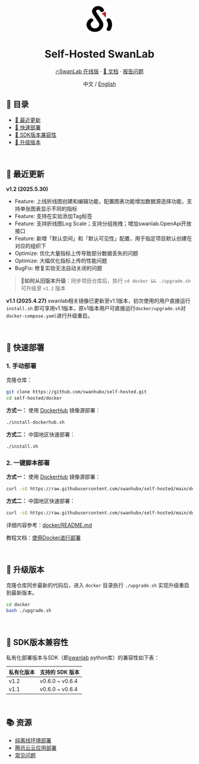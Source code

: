 <div align="center">

<picture>
  <source media="(prefers-color-scheme: dark)" srcset="readme_files/swanlab-logo-single-dark.svg">
  <source media="(prefers-color-scheme: light)" srcset="readme_files/swanlab-logo-single.svg">
  <img alt="SwanLab" src="readme_files/swanlab-logo-single.svg" width="70" height="70">
</picture>

<h1>Self-Hosted SwanLab</h1>

<!-- [![][dockerhub-shield]][dockerhub-link] -->

<a href="https://swanlab.cn">🔥SwanLab 在线版</a> · <a href="https://docs.swanlab.cn/guide_cloud/self_host/docker-deploy.html">📃 文档</a> · <a href="https://github.com/SwanHubX/self-hosted/issues">报告问题</a>


中文 / [English](./README_EN.md)

</div>

## 📖 目录

- [🌟 最近更新](#-最近更新)
- [🚄 快速部署](#-快速部署)
- [🔌 SDK版本兼容性](#-sdk版本兼容性)
- [🚀 升级版本](#-升级版本)

<br>

## 🌟 最近更新

**v1.2 (2025.5.30)**
- Feature: 上线折线图创建和编辑功能，配置图表功能增加数据源选择功能，支持单张图表显示不同的指标
- Feature: 支持在实验添加Tag标签
- Feature: 支持折线图Log Scale；支持分组拖拽；增加swanlab.OpenApi开放接口
- Feature: 新增「默认空间」和「默认可见性」配置，用于指定项目默认创建在对应的组织下
- Optimize: 优化大量指标上传导致部分数据丢失的问题
- Optimize: 大幅优化指标上传的性能问题
- BugFix: 修复实验无法自动关闭的问题

> 🤔**如何从旧版本升级**：同步项目仓库后，执行 `cd docker && ./upgrade.sh` 可升级至 `v1.2` 版本

**v1.1 (2025.4.27)**
swanlab相关镜像已更新至v1.1版本，初次使用的用户直接运行`install.sh` 即可享用v1.1版本，原v1版本用户可直接运行`docker/upgrade.sh`对`docker-compose.yaml`进行升级重启。

<br>

## 🚄 快速部署

### 1. 手动部署

克隆仓库：

```bash
git clone https://github.com/swanhubx/self-hosted.git
cd self-hosted/docker
```

**方式一：** 使用 [DockerHub](https://hub.docker.com/search?q=swanlab) 镜像源部署：

```bash
./install-dockerhub.sh
```

**方式二：** 中国地区快速部署：

```bash
./install.sh
```

### 2. 一键脚本部署

**方式一：** 使用 [DockerHub](https://hub.docker.com/search?q=swanlab) 镜像源部署：

```bash
curl -sO https://raw.githubusercontent.com/swanhubx/self-hosted/main/docker/install-dockerhub.sh && bash install.sh
```

**方式二：** 中国地区快速部署：

```bash
curl -sO https://raw.githubusercontent.com/swanhubx/self-hosted/main/docker/install.sh && bash install.sh
```

详细内容参考：[docker/README.md](./docker/README.md)

教程文档：[使用Docker进行部署](https://docs.swanlab.cn/guide_cloud/self_host/docker-deploy.html)


<br>

## 🚀 升级版本

克隆仓库同步最新的代码后，进入 `docker` 目录执行 `./upgrade.sh` 实现升级重启到最新版本。

```bash
cd docker
bash ./upgrade.sh
```

<br>

## 🔌 SDK版本兼容性

私有化部署版本与SDK（即[swanlab](https://github.com/SwanHubX/SwanLab) python库）的兼容性如下表：

| 私有化版本   | 支持的 SDK 版本 |
|-----------|------------------|
| v1.2    | v0.6.0 ~ v0.6.4           |
| v1.1    | v0.6.0 ~ v0.6.4           |


[dockerhub-shield]: https://img.shields.io/docker/v/swanlab/swanlab-next?color=369eff&label=docker&labelColor=black&logoColor=white&style=flat-square
[dockerhub-link]: https://hub.docker.com/r/swanlab/swanlab-next/tags

<br>

## 📚 资源
- [纯离线环境部署](https://docs.swanlab.cn/guide_cloud/self_host/offline-deployment.html)
- [腾讯云云应用部署](https://docs.swanlab.cn/guide_cloud/self_host/tencentcloud-app.html)
- [常见问题](https://docs.swanlab.cn/guide_cloud/self_host/faq.html)